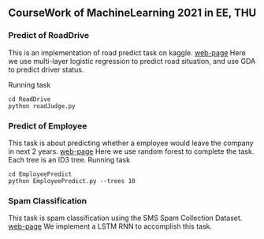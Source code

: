 ## CourseWork of MachineLearning 2021 in EE, THU

### Predict of RoadDrive

This is an implementation of road predict task on kaggle. [web-page](https://www.kaggle.com/absolutegaming/road-prediction)
Here we use multi-layer logistic regression to predict road situation, and use GDA to predict driver status.

Running task

```shell
cd RoadDrive
python roadJudge.py
```

### Predict of Employee

This task is about predicting whether a employee would leave the company in next 2 years. [web-page](https://www.kaggle.com/tejashvi14/employee-future-prediction)
Here we use random forest to complete the task. Each tree is an ID3 tree.
Running task

```shell
cd EmployeePredict
python EmployeePredict.py --trees 10
```

### Spam Classification

This task is spam classification using the SMS Spam Collection Dataset. [web-page](https://www.kaggle.com/uciml/sms-spam-collection-dataset)
We implement a LSTM RNN to accomplish this task.
